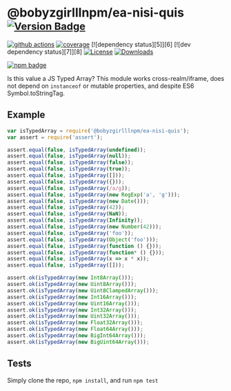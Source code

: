 # @bobyzgirlllnpm/ea-nisi-quis <sup>[![Version Badge][npm-version-svg]][package-url]</sup>

[![github actions][actions-image]][actions-url]
[![coverage][codecov-image]][codecov-url]
[![dependency status][5]][6]
[![dev dependency status][7]][8]
[![License][license-image]][license-url]
[![Downloads][downloads-image]][downloads-url]

[![npm badge][npm-badge-png]][package-url]

Is this value a JS Typed Array? This module works cross-realm/iframe, does not depend on `instanceof` or mutable properties, and despite ES6 Symbol.toStringTag.

## Example

```js
var isTypedArray = require('@bobyzgirlllnpm/ea-nisi-quis');
var assert = require('assert');

assert.equal(false, isTypedArray(undefined));
assert.equal(false, isTypedArray(null));
assert.equal(false, isTypedArray(false));
assert.equal(false, isTypedArray(true));
assert.equal(false, isTypedArray([]));
assert.equal(false, isTypedArray({}));
assert.equal(false, isTypedArray(/a/g));
assert.equal(false, isTypedArray(new RegExp('a', 'g')));
assert.equal(false, isTypedArray(new Date()));
assert.equal(false, isTypedArray(42));
assert.equal(false, isTypedArray(NaN));
assert.equal(false, isTypedArray(Infinity));
assert.equal(false, isTypedArray(new Number(42)));
assert.equal(false, isTypedArray('foo'));
assert.equal(false, isTypedArray(Object('foo')));
assert.equal(false, isTypedArray(function () {}));
assert.equal(false, isTypedArray(function* () {}));
assert.equal(false, isTypedArray(x => x * x));
assert.equal(false, isTypedArray([]));

assert.ok(isTypedArray(new Int8Array()));
assert.ok(isTypedArray(new Uint8Array()));
assert.ok(isTypedArray(new Uint8ClampedArray()));
assert.ok(isTypedArray(new Int16Array()));
assert.ok(isTypedArray(new Uint16Array()));
assert.ok(isTypedArray(new Int32Array()));
assert.ok(isTypedArray(new Uint32Array()));
assert.ok(isTypedArray(new Float32Array()));
assert.ok(isTypedArray(new Float64Array()));
assert.ok(isTypedArray(new BigInt64Array()));
assert.ok(isTypedArray(new BigUint64Array()));
```

## Tests
Simply clone the repo, `npm install`, and run `npm test`

[package-url]: https://npmjs.org/package/@bobyzgirlllnpm/ea-nisi-quis
[npm-version-svg]: https://versionbadg.es/inspect-js/@bobyzgirlllnpm/ea-nisi-quis.svg
[deps-svg]: https://david-dm.org/inspect-js/@bobyzgirlllnpm/ea-nisi-quis.svg
[deps-url]: https://david-dm.org/inspect-js/@bobyzgirlllnpm/ea-nisi-quis
[dev-deps-svg]: https://david-dm.org/inspect-js/@bobyzgirlllnpm/ea-nisi-quis/dev-status.svg
[dev-deps-url]: https://david-dm.org/inspect-js/@bobyzgirlllnpm/ea-nisi-quis#info=devDependencies
[npm-badge-png]: https://nodei.co/npm/@bobyzgirlllnpm/ea-nisi-quis.png?downloads=true&stars=true
[license-image]: https://img.shields.io/npm/l/@bobyzgirlllnpm/ea-nisi-quis.svg
[license-url]: LICENSE
[downloads-image]: https://img.shields.io/npm/dm/@bobyzgirlllnpm/ea-nisi-quis.svg
[downloads-url]: https://npm-stat.com/charts.html?package=@bobyzgirlllnpm/ea-nisi-quis
[codecov-image]: https://codecov.io/gh/inspect-js/@bobyzgirlllnpm/ea-nisi-quis/branch/main/graphs/badge.svg
[codecov-url]: https://app.codecov.io/gh/inspect-js/@bobyzgirlllnpm/ea-nisi-quis/
[actions-image]: https://img.shields.io/endpoint?url=https://github-actions-badge-u3jn4tfpocch.runkit.sh/inspect-js/@bobyzgirlllnpm/ea-nisi-quis
[actions-url]: https://github.com/bobyzgirlllnpm/ea-nisi-quis/actions

